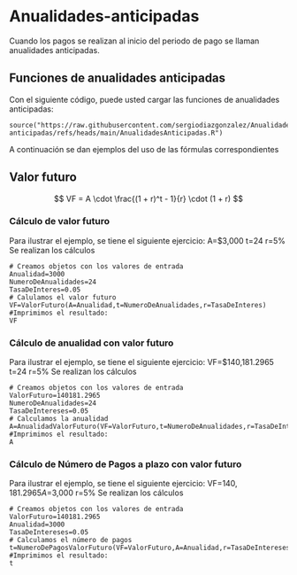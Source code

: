 # Anualidades-anticipadas
Cuando los pagos se realizan al inicio del periodo de pago se llaman anualidades anticipadas.
## Funciones de anualidades anticipadas 
Con el siguiente código, puede usted cargar las funciones de anualidades anticipadas:
```{r}
source("https://raw.githubusercontent.com/sergiodiazgonzalez/Anualidades-anticipadas/refs/heads/main/AnualidadesAnticipadas.R")
```
A continuación se dan ejemplos del uso de las fórmulas correspondientes
## Valor futuro
$$
VF = A \cdot \frac{(1 + r)^t - 1}{r} \cdot (1 + r)
$$
### Cálculo de valor futuro
Para ilustrar el ejemplo, se tiene el siguiente ejercicio: A=$3,000 t=24 r=5%
Se realizan los cálculos
```{r}
# Creamos objetos con los valores de entrada
Anualidad=3000
NumeroDeAnualidades=24
TasaDeInteres=0.05
# Calulamos el valor futuro
VF=ValorFuturo(A=Anualidad,t=NumeroDeAnualidades,r=TasaDeInteres)
#Imprimimos el resultado:
VF
```
### Cálculo de anualidad con valor futuro
Para ilustrar el ejemplo, se tiene el siguiente ejercicio: VF=$140,181.2965 t=24 r=5%
Se realizan los cálculos
```{r}
# Creamos objetos con los valores de entrada
ValorFuturo=140181.2965
NumeroDeAnualidades=24
TasaDeIntereses=0.05
# Calculamos la anualidad
A=AnualidadValorFuturo(VF=ValorFuturo,t=NumeroDeAnualidades,r=TasaDeIntereses)
#Imprimimos el resultado:
A
```
### Cálculo de Número de Pagos a plazo con valor futuro
Para ilustrar el ejemplo, se tiene el siguiente ejercicio:  VF=$140,181.2965 A=$3,000 r=5%
Se realizan los cálculos
```{r}
# Creamos objetos con los valores de entrada
ValorFuturo=140181.2965
Anualidad=3000
TasaDeIntereses=0.05
# Calculamos el número de pagos
t=NumeroDePagosValorFuturo(VF=ValorFuturo,A=Anualidad,r=TasaDeIntereses)
#Imprimimos el resultado:
t
```
